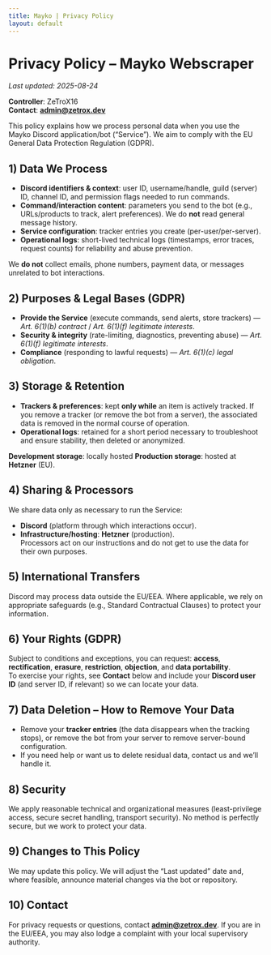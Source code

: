 ```yaml
---
title: Mayko | Privacy Policy
layout: default
---
```


# Privacy Policy – Mayko Webscraper
_Last updated: 2025-08-24_

**Controller**: ZeTroX16  
**Contact**: **admin@zetrox.dev**

This policy explains how we process personal data when you use the Mayko Discord application/bot (“Service”). We aim to comply with the EU General Data Protection Regulation (GDPR).

## 1) Data We Process
- **Discord identifiers & context**: user ID, username/handle, guild (server) ID, channel ID, and permission flags needed to run commands.
- **Command/interaction content**: parameters you send to the bot (e.g., URLs/products to track, alert preferences). We do **not** read general message history.
- **Service configuration**: tracker entries you create (per-user/per-server).
- **Operational logs**: short-lived technical logs (timestamps, error traces, request counts) for reliability and abuse prevention.

We **do not** collect emails, phone numbers, payment data, or messages unrelated to bot interactions.

## 2) Purposes & Legal Bases (GDPR)
- **Provide the Service** (execute commands, send alerts, store trackers) — *Art. 6(1)(b) contract* / *Art. 6(1)(f) legitimate interests*.  
- **Security & integrity** (rate-limiting, diagnostics, preventing abuse) — *Art. 6(1)(f) legitimate interests*.  
- **Compliance** (responding to lawful requests) — *Art. 6(1)(c) legal obligation*.

## 3) Storage & Retention
- **Trackers & preferences**: kept **only while** an item is actively tracked. If you remove a tracker (or remove the bot from a server), the associated data is removed in the normal course of operation.  
- **Operational logs**: retained for a short period necessary to troubleshoot and ensure stability, then deleted or anonymized.

**Development storage**: locally hosted
**Production storage**: hosted at **Hetzner** (EU).

## 4) Sharing & Processors
We share data only as necessary to run the Service:
- **Discord** (platform through which interactions occur).  
- **Infrastructure/hosting**: **Hetzner** (production).  
Processors act on our instructions and do not get to use the data for their own purposes.

## 5) International Transfers
Discord may process data outside the EU/EEA. Where applicable, we rely on appropriate safeguards (e.g., Standard Contractual Clauses) to protect your information.

## 6) Your Rights (GDPR)
Subject to conditions and exceptions, you can request: **access**, **rectification**, **erasure**, **restriction**, **objection**, and **data portability**.  
To exercise your rights, see **Contact** below and include your **Discord user ID** (and server ID, if relevant) so we can locate your data.

## 7) Data Deletion – How to Remove Your Data
- Remove your **tracker entries** (the data disappears when the tracking stops), or remove the bot from your server to remove server-bound configuration.  
- If you need help or want us to delete residual data, contact us and we’ll handle it.

## 8) Security
We apply reasonable technical and organizational measures (least-privilege access, secure secret handling, transport security). No method is perfectly secure, but we work to protect your data.

## 9) Changes to This Policy
We may update this policy. We will adjust the “Last updated” date and, where feasible, announce material changes via the bot or repository.

## 10) Contact
For privacy requests or questions, contact **admin@zetrox.dev**. If you are in the EU/EEA, you may also lodge a complaint with your local supervisory authority.
